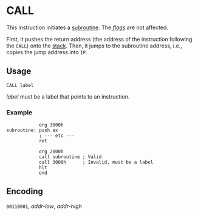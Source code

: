 # CALL

This instruction initiates a [subroutine](../cpu#subroutines). The [_flags_](../cpu#flags) are not affected.

First, it pushes the return address (the address of the instruction following the `CALL`) onto the [stack](../cpu#stack). Then, it jumps to the subroutine address, i.e., copies the jump address into `IP`.

## Usage

```vonsim
CALL label
```

_label_ must be a label that points to an instruction.

### Example

```vonsim
            org 3000h
subroutine: push ax
            ; --- etc ---
            ret

            org 2000h
            call subroutine ; Valid
            call 3000h      ; Invalid, must be a label
            hlt
            end
```

## Encoding

`00110001`, _addr-low_, _addr-high_
